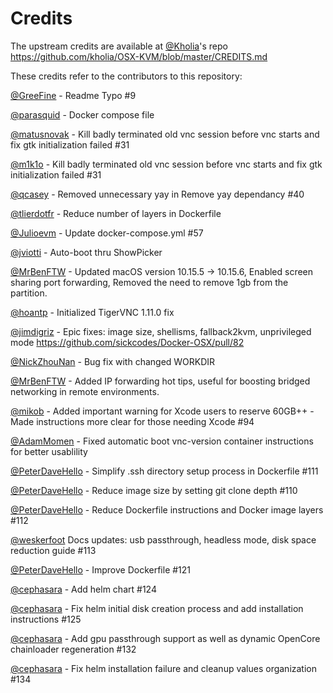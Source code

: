 # Credits

The upstream credits are available at [@Kholia](https://github.com/Kholia)'s repo https://github.com/kholia/OSX-KVM/blob/master/CREDITS.md

These credits refer to the contributors to this repository:

[@GreeFine](https://github.com/GreeFine) - Readme Typo #9 

[@parasquid](https://github.com/parasquid) - Docker compose file

[@matusnovak](https://github.com/matusnovak) - Kill badly terminated old vnc session before vnc starts and fix gtk initialization failed #31

[@m1k1o](https://github.com/m1k1o) - Kill badly terminated old vnc session before vnc starts and fix gtk initialization failed #31

[@qcasey](https://github.com/qcasey) - Removed unnecessary yay in Remove yay dependancy #40 

[@tlierdotfr](https://github.com/tlierdotfr) - Reduce number of layers in Dockerfile  

[@Julioevm](https://github.com/Julioevm) - Update docker-compose.yml #57

[@jviotti](https://github.com/jviotti) - Auto-boot thru ShowPicker

[@MrBenFTW](https://github.com/MrBenFTW) - Updated macOS version 10.15.5 -> 10.15.6, Enabled screen sharing port forwarding, Removed the need to remove 1gb from the partition.

[@hoantp](https://github.com/hoantp) - Initialized TigerVNC 1.11.0 fix

[@jimdigriz](https://github.com/jimdigriz) - Epic fixes: image size, shellisms, fallback2kvm, unprivileged mode https://github.com/sickcodes/Docker-OSX/pull/82

[@NickZhouNan](https://github.com/NickZhouNan) - Bug fix with changed WORKDIR

[@MrBenFTW](https://github.com/MrBenFTW) - Added IP forwarding hot tips, useful for boosting bridged networking in remote environments.

[@mikob](https://github.com/mikob) - Added important warning for Xcode users to reserve 60GB++ - Made instructions more clear for those needing Xcode #94 

[@AdamMomen](https://github.com/AdamMomen) - Fixed automatic boot vnc-version container instructions for better usablility

[@PeterDaveHello](https://github.com/PeterDaveHello) - Simplify .ssh directory setup process in Dockerfile #111

[@PeterDaveHello](https://github.com/PeterDaveHello) - Reduce image size by setting git clone depth #110

[@PeterDaveHello](https://github.com/PeterDaveHello) -  Reduce Dockerfile instructions and Docker image layers #112

[@weskerfoot](https://github.com/weskerfoot) Docs updates: usb passthrough, headless mode, disk space reduction guide #113

[@PeterDaveHello](https://github.com/PeterDaveHello) - Improve Dockerfile #121 

[@cephasara](https://github.com/cephasara) - Add helm chart #124 

[@cephasara](https://github.com/cephasara) - Fix helm initial disk creation process and add installation instructions #125

[@cephasara](https://github.com/cephasara) - Add gpu passthrough support as well as dynamic OpenCore chainloader regeneration #132

[@cephasara](https://github.com/cephasara) - Fix helm installation failure and cleanup values organization #134

